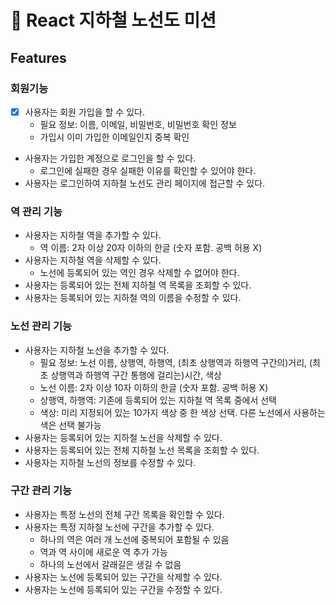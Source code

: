 # 🌟 React 지하철 노선도 미션

## Features

### 회원기능

- [x] 사용자는 회원 가입을 할 수 있다.
  - 필요 정보: 이름, 이메일, 비밀번호, 비밀번호 확인 정보
  - 가입시 이미 가입한 이메일인지 중복 확인
- 사용자는 가입한 계정으로 로그인을 할 수 있다.
  - 로그인에 실패한 경우 실패한 이유를 확인할 수 있어야 한다.
- 사용자는 로그인하여 지하철 노선도 관리 페이지에 접근할 수 있다.

### 역 관리 기능

- 사용자는 지하철 역을 추가할 수 있다.
  - 역 이름: 2자 이상 20자 이하의 한글 (숫자 포함. 공백 허용 X)
- 사용자는 지하철 역을 삭제할 수 있다.
  - 노선에 등록되어 있는 역인 경우 삭제할 수 없어야 한다.
- 사용자는 등록되어 있는 전체 지하철 역 목록을 조회할 수 있다.
- 사용자는 등록되어 있는 지하철 역의 이름을 수정할 수 있다.

### 노선 관리 기능

- 사용자는 지하철 노선을 추가할 수 있다.
  - 필요 정보: 노선 이름, 상행역, 하행역, (최초 상행역과 하행역 구간의)거리, (최초 상행역과 하행역 구간 통행에 걸리는)시간, 색상
  - 노선 이름: 2자 이상 10자 이하의 한글 (숫자 포함. 공백 허용 X)
  - 상행역, 하행역: 기존에 등록되어 있는 지하철 역 목록 중에서 선택
  - 색상: 미리 지정되어 있는 10가지 색상 중 한 색상 선택. 다른 노선에서 사용하는 색은 선택 불가능
- 사용자는 등록되어 있는 지하철 노선을 삭제할 수 있다.
- 사용자는 등록되어 있는 전체 지하철 노선 목록을 조회할 수 있다.
- 사용자는 지하철 노선의 정보를 수정할 수 있다.

### 구간 관리 기능

- 사용자는 특정 노선의 전체 구간 목록을 확인할 수 있다.
- 사용자는 특정 지하철 노선에 구간을 추가할 수 있다.
  - 하나의 역은 여러 개 노선에 중복되어 포함될 수 있음
  - 역과 역 사이에 새로운 역 추가 가능
  - 하나의 노선에서 갈래길은 생길 수 없음
- 사용자는 노선에 등록되어 있는 구간을 삭제할 수 있다.
- 사용자는 노선에 등록되어 있는 구간을 수정할 수 있다.
